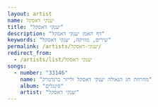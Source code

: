 ```yaml
---
layout: artist
name: יענקי דאסקל
title: "יענקי דאסקל"
description: "דף האמן יענקי דאסקל"
keywords: "שירים, מוזיקה, יענקי דאסקל"
permalink: /artists/יענקי-דאסקל/
redirect_from:
  - /artists/list/יענקי דאסקל
songs:
  - number: "33146"
    name: "מחרוזת חג הגאולה יענקי דאסקל ולייזר ברנדמרק"
    album: "סינגלים"
    artist: "יענקי דאסקל"
---
```

